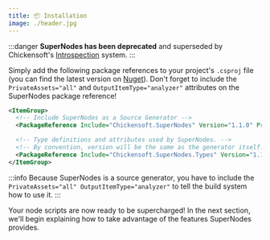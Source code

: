 ```yaml
---
title: 📦 Installation
image: ./header.jpg
---
```


:::danger
**SuperNodes has been deprecated** and superseded by Chickensoft's [Introspection](https://github.com/chickensoft-games/Introspection) system.
:::

Simply add the following package references to your project's `.csproj` file (you can find the latest version on [Nuget][nuget]). Don't forget to include the `PrivateAssets="all"` and `OutputItemType="analyzer"` attributes on the SuperNodes package reference!

```xml
<ItemGroup>
  <!-- Include SuperNodes as a Source Generator -->
  <PackageReference Include="Chickensoft.SuperNodes" Version="1.1.0" PrivateAssets="all" OutputItemType="analyzer" />

  <!-- Type definitions and attributes used by SuperNodes. -->
  <!-- By convention, version will be the same as the generator itself. -->
  <PackageReference Include="Chickensoft.SuperNodes.Types" Version="1.1.0" />
</ItemGroup>
```

:::info
Because SuperNodes is a source generator, you have to include the `PrivateAssets="all" OutputItemType="analyzer"` to tell the build system how to use it.
:::

Your node scripts are now ready to be supercharged! In the next section, we'll begin explaining how to take advantage of the features SuperNodes provides.

[nuget]: https://www.nuget.org/packages/Chickensoft.SuperNodes/
